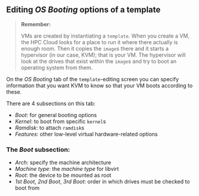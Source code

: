 ## Editing _OS Booting_ options of a template

>**Remember:**
>
>VMs are created by instantiating a `template`. When you create a VM, the HPC Cloud looks for a place to run it where there actually is enough room. Then it copies the `image`s there and it starts a hypervisor (in our case, KVM); that is your VM. The hypervisor will look at the drives that exist within the `image`s and try to boot an operating system from them.

On the _OS Booting_ tab of the `template`-editing screen you can specify information that you want KVM to know so that your VM boots according to these.

There are 4 subsections on this tab:
* _Boot_: for general booting options
* _Kernel_: to boot from specific `kernel`s
* _Ramdisk_: to attach `ramdisk`s
* _Features_: other low-level virtual hardware-related options

### The _Boot_ subsection:
* _Arch_: specify the machine architecture
* _Machine type_: the _machine type_ for libvirt
* _Root_: the device to be mounted as root
* _1st Boot_, _2nd Boot_, _3rd Boot_: order in which drives must be checked to boot from